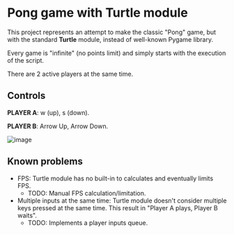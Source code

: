 # Pong game with Turtle module
This project represents an attempt to make the classic "Pong" game, but with the standard **Turtle** module, instead of well-known Pygame library.

Every game is "infinite" (no points limit) and simply starts with the execution of the script.

There are 2 active players at the same time.

## Controls
**PLAYER A**: w (up), s (down).

**PLAYER B**: Arrow Up, Arrow Down.

![image](https://user-images.githubusercontent.com/65022671/185482732-010ed113-d4f3-4782-99fe-f8eb0bc0ca78.png)
## Known problems
- FPS: Turtle module has no built-in to calculates and eventually limits FPS. 
  - TODO: Manual FPS calculation/limitation.
- Multiple inputs at the same time: Turtle module doesn't consider multiple keys pressed at the same time. This result in "Player A plays, Player B waits".
  - TODO: Implements a player inputs queue.
